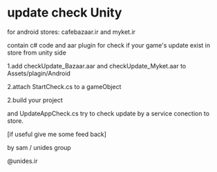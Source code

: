 # update check Unity
for android stores: cafebazaar.ir and myket.ir

contain c# code and aar plugin for check if your game's update exist in store from unity side

 1.add checkUpdate_Bazaar.aar and checkUpdate_Myket.aar to Assets/plagin/Android
 
 2.attach StartCheck.cs to a gameObject
 
 2.build your project 
 
 and UpdateAppCheck.cs try to check update by a service conection to store.

 [if useful give me some feed back]
 
 by sam / unides group
 
 @unides.ir
